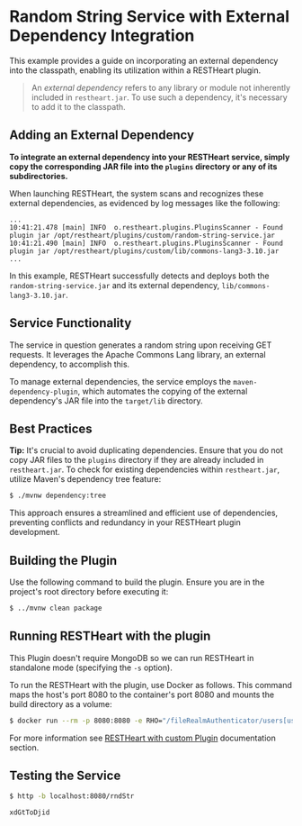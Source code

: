 # Random String Service with External Dependency Integration

This example provides a guide on incorporating an external dependency into the classpath, enabling its utilization within a RESTHeart plugin.

> An *external dependency* refers to any library or module not inherently included in `restheart.jar`. To use such a dependency, it's necessary to add it to the classpath.

## Adding an External Dependency

**To integrate an external dependency into your RESTHeart service, simply copy the corresponding JAR file into the `plugins` directory or any of its subdirectories.**

When launching RESTHeart, the system scans and recognizes these external dependencies, as evidenced by log messages like the following:

```
...
10:41:21.478 [main] INFO  o.restheart.plugins.PluginsScanner - Found plugin jar /opt/restheart/plugins/custom/random-string-service.jar
10:41:21.490 [main] INFO  o.restheart.plugins.PluginsScanner - Found plugin jar /opt/restheart/plugins/custom/lib/commons-lang3-3.10.jar
...
```

In this example, RESTHeart successfully detects and deploys both the `random-string-service.jar` and its external dependency, `lib/commons-lang3-3.10.jar`.

## Service Functionality

The service in question generates a random string upon receiving GET requests. It leverages the Apache Commons Lang library, an external dependency, to accomplish this.

To manage external dependencies, the service employs the `maven-dependency-plugin`, which automates the copying of the external dependency's JAR file into the `target/lib` directory.

## Best Practices

**Tip:** It's crucial to avoid duplicating dependencies. Ensure that you do not copy JAR files to the `plugins` directory if they are already included in `restheart.jar`. To check for existing dependencies within `restheart.jar`, utilize Maven's dependency tree feature:

```bash
$ ./mvnw dependency:tree
```

This approach ensures a streamlined and efficient use of dependencies, preventing conflicts and redundancy in your RESTHeart plugin development.

## Building the Plugin

Use the following command to build the plugin. Ensure you are in the project's root directory before executing it:

```bash
$ ../mvnw clean package
```

## Running RESTHeart with the plugin

This Plugin doesn't require MongoDB so we can run RESTHeart in standalone mode (specifying the `-s` option).

To run the RESTHeart with the plugin, use Docker as follows. This command maps the host's port 8080 to the container's port 8080 and mounts the build directory as a volume:

```bash
$ docker run --rm -p 8080:8080 -e RHO="/fileRealmAuthenticator/users[userid='admin']/password->'secret';/http-listener/host->'0.0.0.0'" -v ./target:/opt/restheart/plugins/custom softinstigate/restheart:latest -s
```

For more information see [RESTHeart with custom Plugin](https://restheart.org/docs/setup-with-docker#run-restheart-with-custom-plugin) documentation section.

## Testing the Service

```bash
$ http -b localhost:8080/rndStr

xdGtToDjid
```
